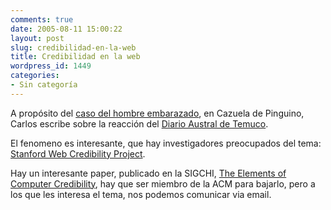 ```yaml
---
comments: true
date: 2005-08-11 15:00:22
layout: post
slug: credibilidad-en-la-web
title: Credibilidad en la web
wordpress_id: 1449
categories:
- Sin categoría
---
```


A propósito del [caso del hombre embarazado](http://replay.waybackmachine.org/20060211180549/http://www.lnds.net/archives/2005/08/el_hombre_embar.html), en Cazuela de Pinguino, Carlos escribe sobre la reacción del [Diario Austral de Temuco](http://replay.waybackmachine.org/20060211180549/http://www.australtemuco.cl/prontus4_noticias/antialone.html?page=http://www.australtemuco.cl/prontus4_noticias/site/artic/20050809/pags/20050809021545.html).

El fenomeno es interesante, que hay investigadores preocupados del tema:
[Stanford Web Credibility Project](http://replay.waybackmachine.org/20060211180549/http://credibility.stanford.edu/).

Hay un interesante paper, publicado en la SIGCHI, [The Elements of Computer Credibility](http://replay.waybackmachine.org/20060211180549/http://portal.acm.org/citation.cfm?doid=302979.303001), hay que ser miembro de la ACM para bajarlo, pero a los que les interesa el tema, nos podemos comunicar via email.
